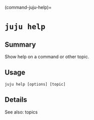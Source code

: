(command-juju-help)=
# `juju help`
## Summary
Show help on a command or other topic.

## Usage
```juju help [options] [topic]```

## Details

See also: topics